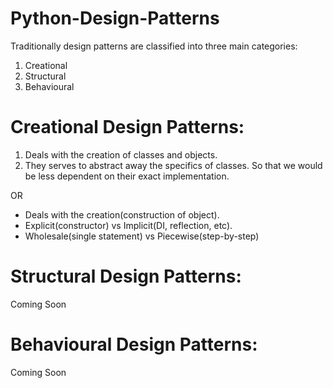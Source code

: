# Python-Design-Patterns
Traditionally design patterns are classified into three main categories:
1. Creational
2. Structural
3. Behavioural


# Creational Design Patterns:
1. Deals with the creation of classes and objects.
2. They serves to abstract away the specifics of classes. So that we would be less dependent on  their exact implementation.

OR

- Deals with the creation(construction of object).
- Explicit(constructor) vs Implicit(DI, reflection, etc).
- Wholesale(single statement) vs Piecewise(step-by-step)

# Structural Design Patterns:
Coming Soon


# Behavioural Design Patterns:
Coming Soon

